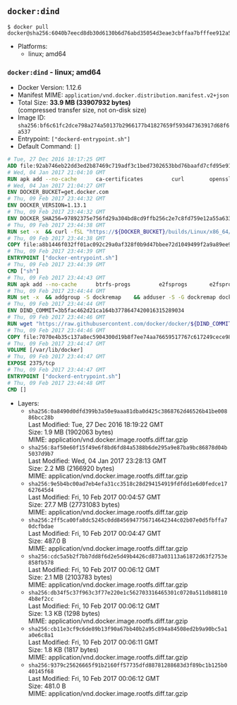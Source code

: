 ## `docker:dind`

```console
$ docker pull docker@sha256:6040b7eecd8db30d6130b6d76abd35054d3eae3cbffaa7bfffee912a5de1fe20
```

-	Platforms:
	-	linux; amd64

### `docker:dind` - linux; amd64

-	Docker Version: 1.12.6
-	Manifest MIME: `application/vnd.docker.distribution.manifest.v2+json`
-	Total Size: **33.9 MB (33907932 bytes)**  
	(compressed transfer size, not on-disk size)
-	Image ID: `sha256:bf6c61fc2dce798a274a50137b2966177b41827659f593d47363917d68f6a537`
-	Entrypoint: `["dockerd-entrypoint.sh"]`
-	Default Command: `[]`

```dockerfile
# Tue, 27 Dec 2016 18:17:25 GMT
ADD file:92ab746eb22dd3ed2b87469c719adf3c1bed7302653bbd76baafd7cfd95e911e in / 
# Wed, 04 Jan 2017 21:04:10 GMT
RUN apk add --no-cache 		ca-certificates 		curl 		openssl
# Wed, 04 Jan 2017 21:04:27 GMT
ENV DOCKER_BUCKET=get.docker.com
# Thu, 09 Feb 2017 23:44:32 GMT
ENV DOCKER_VERSION=1.13.1
# Thu, 09 Feb 2017 23:44:32 GMT
ENV DOCKER_SHA256=97892375e756fd29a304bd8cd9ffb256c2e7c8fd759e12a55a6336e15100ad75
# Thu, 09 Feb 2017 23:44:38 GMT
RUN set -x 	&& curl -fSL "https://${DOCKER_BUCKET}/builds/Linux/x86_64/docker-${DOCKER_VERSION}.tgz" -o docker.tgz 	&& echo "${DOCKER_SHA256} *docker.tgz" | sha256sum -c - 	&& tar -xzvf docker.tgz 	&& mv docker/* /usr/local/bin/ 	&& rmdir docker 	&& rm docker.tgz 	&& docker -v
# Thu, 09 Feb 2017 23:44:38 GMT
COPY file:a8b1446f032ff01ac092c29a0af328f0b9d47bbee72d1049499f2a9a89ee988a in /usr/local/bin/ 
# Thu, 09 Feb 2017 23:44:39 GMT
ENTRYPOINT ["docker-entrypoint.sh"]
# Thu, 09 Feb 2017 23:44:39 GMT
CMD ["sh"]
# Thu, 09 Feb 2017 23:44:43 GMT
RUN apk add --no-cache 		btrfs-progs 		e2fsprogs 		e2fsprogs-extra 		iptables 		xfsprogs 		xz
# Thu, 09 Feb 2017 23:44:44 GMT
RUN set -x 	&& addgroup -S dockremap 	&& adduser -S -G dockremap dockremap 	&& echo 'dockremap:165536:65536' >> /etc/subuid 	&& echo 'dockremap:165536:65536' >> /etc/subgid
# Thu, 09 Feb 2017 23:44:44 GMT
ENV DIND_COMMIT=3b5fac462d21ca164b3778647420016315289034
# Thu, 09 Feb 2017 23:44:46 GMT
RUN wget "https://raw.githubusercontent.com/docker/docker/${DIND_COMMIT}/hack/dind" -O /usr/local/bin/dind 	&& chmod +x /usr/local/bin/dind
# Thu, 09 Feb 2017 23:44:46 GMT
COPY file:7070e4b35c137a8ec5904300d19b8f7ee74aa76659517767c617249cece98a4a in /usr/local/bin/ 
# Thu, 09 Feb 2017 23:44:47 GMT
VOLUME [/var/lib/docker]
# Thu, 09 Feb 2017 23:44:47 GMT
EXPOSE 2375/tcp
# Thu, 09 Feb 2017 23:44:47 GMT
ENTRYPOINT ["dockerd-entrypoint.sh"]
# Thu, 09 Feb 2017 23:44:48 GMT
CMD []
```

-	Layers:
	-	`sha256:0a8490d0dfd399b3a50e9aaa81dba0d425c3868762d46526b41be00886bcc28b`  
		Last Modified: Tue, 27 Dec 2016 18:19:22 GMT  
		Size: 1.9 MB (1902063 bytes)  
		MIME: application/vnd.docker.image.rootfs.diff.tar.gzip
	-	`sha256:8af50e60f15f49e6f8bd6fd84a5388b6de295a9e87ba9bc86878d04b5037d9b7`  
		Last Modified: Wed, 04 Jan 2017 23:28:13 GMT  
		Size: 2.2 MB (2166920 bytes)  
		MIME: application/vnd.docker.image.rootfs.diff.tar.gzip
	-	`sha256:9e5b4bc00ad7eb4efa31cc3518c28d294154919fdfdd1e6d0fedce17627645d4`  
		Last Modified: Fri, 10 Feb 2017 00:04:57 GMT  
		Size: 27.7 MB (27731083 bytes)  
		MIME: application/vnd.docker.image.rootfs.diff.tar.gzip
	-	`sha256:2ff5ca00fa8dc5245c0dd8456947756714642344c02b07e0d5fbffa70dcfbdae`  
		Last Modified: Fri, 10 Feb 2017 00:04:47 GMT  
		Size: 487.0 B  
		MIME: application/vnd.docker.image.rootfs.diff.tar.gzip
	-	`sha256:cdc5a5b2f7bb7dd8f6d2e5d49b4426cd873a03113a61872d63f2753e858fb578`  
		Last Modified: Fri, 10 Feb 2017 00:06:12 GMT  
		Size: 2.1 MB (2103783 bytes)  
		MIME: application/vnd.docker.image.rootfs.diff.tar.gzip
	-	`sha256:db34f5c37f963c3f77e220e1c562703316465301c0720a511db881104b8ef2cc`  
		Last Modified: Fri, 10 Feb 2017 00:06:12 GMT  
		Size: 1.3 KB (1298 bytes)  
		MIME: application/vnd.docker.image.rootfs.diff.tar.gzip
	-	`sha256:cb11e3cf9c6de89b13f90a67bb40b2a95c894a84508ed2b9a90bc5a1a0e6c8a1`  
		Last Modified: Fri, 10 Feb 2017 00:06:11 GMT  
		Size: 1.8 KB (1817 bytes)  
		MIME: application/vnd.docker.image.rootfs.diff.tar.gzip
	-	`sha256:9379c25626665f91b2160ff57735dfd88781288683d3f89bc1b125b040145f68`  
		Last Modified: Fri, 10 Feb 2017 00:06:12 GMT  
		Size: 481.0 B  
		MIME: application/vnd.docker.image.rootfs.diff.tar.gzip
